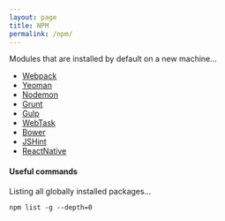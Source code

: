 ```yaml
---
layout: page
title: NPM
permalink: /npm/
---
```


Modules that are installed by default on a new machine...

- [Webpack](https://webpack.js.org)
- [Yeoman](http://yeoman.io)
- [Nodemon](https://github.com/remy/nodemon)
- [Grunt](http://gruntjs.com)
- [Gulp](http://gulpjs.com)
- [WebTask](https://webtask.io)
- [Bower](https://bower.io)
- [JSHint](http://jshint.com)
- [ReactNative](https://facebook.github.io/react-native/docs/getting-started.html)

#### Useful commands

Listing all globally installed packages...

```
npm list -g --depth=0
```